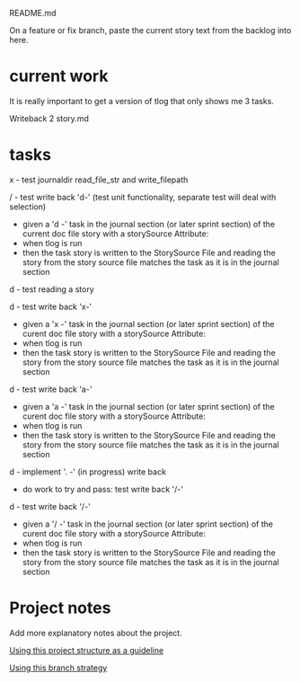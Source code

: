 README.md

On a feature or fix branch, paste the current story text 
from the backlog into here.
# current work
It is really important to get a version of tlog that only shows me 3 tasks.

Writeback 2 story.md

# tasks
x - test journaldir read_file_str and write_filepath

/ - test write back 'd-' (test unit functionality, separate test will deal with selection) 
 - given a 'd -' task in the journal section (or later sprint section) of the current doc file story with a storySource Attribute: 
 - when tlog is run
 - then 
    the task story is written to the StorySource File
    and reading the story from the story source file matches the task as it is in the journal section

d - test reading a story

d - test write back 'x-'  
 - given a 'x -' task in the journal section (or later sprint section) of the curent doc file story with a storySource Attribute: 
 - when tlog is run
 - then 
    the task story is written to the StorySource File
    and reading the story from the story source file matches the task as it is in the journal section

d - test write back 'a-'  
 - given a 'a -' task in the journal section (or later sprint section) of the curent doc file story with a storySource Attribute: 
 - when tlog is run
 - then 
    the task story is written to the StorySource File
    and reading the story from the story source file matches the task as it is in the journal section

d - implement '. -' (in progress) write back
 - do work to try and pass: test write back '/-'

d - test write back '/-'  
 - given a '/ -' task in the journal section (or later sprint section) of the curent doc file story with a storySource Attribute: 
 - when tlog is run
 - then 
    the task story is written to the StorySource File
    and reading the story from the story source file matches the task as it is in the journal section

# Project notes
Add more explanatory notes about the project.

[Using this project structure as a guideline](https://www.jeffknupp.com/blog/2013/08/16/open-sourcing-a-python-project-the-right-way/)

[Using this branch strategy](https://nvie.com/posts/a-successful-git-branching-model/)
